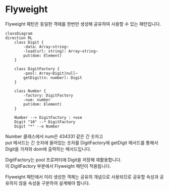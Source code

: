 # **Flyweight**

Flyweight 패턴은 동일한 객체를 한번만 생성해 공유하여 사용할 수 있는 패턴입니다.

```mermaid
classDiagram
direction RL
    class Digit {
        -data: Array~string~
        -load(url: string): Array~string~
        put(dom: Element)
    }

    class DigitFactory {
        -pool: Array~Digit|null~
        getDigit(n: number): Digit
    }

    class Number {
        -factory: DigitFactory
        -num: number
        put(dom: Element)
    }

    Number --> DigitFactory : +use
    Digit "10" --* DigitFactory
    Digit "*" --o Number
```

Number 클래스에서 num은 434331 같은 긴 숫자고  
put 메서드는 긴 숫자에 들어있는 숫자를 DigitFactory에 getDigit 메서드를 통해서 Digit을 가져와 dom에 출력하는 메서드입니다.

DigitFactory는 pool 프로퍼티에 Digit을 저장해 재활용합니다.  
이 DigitFactory 부분에서 Flyweight 패턴이 적용됩니다.

Flyweight 패턴에서 미리 생성한 객체는 공유의 개념으로 사용되므로 공유할 속성과 공유하지 않을 속성을 구분하여 설계해야 합니다.
